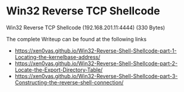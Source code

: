 # Win32 Reverse TCP Shellcode

Win32 Reverse TCP Shellcode (192.168.201.11:4444) (330 Bytes)

The complete Writeup can be found at the following links 

- https://xen0vas.github.io/Win32-Reverse-Shell-Shellcode-part-1-Locating-the-kernelbase-address/
- https://xen0vas.github.io/Win32-Reverse-Shell-Shellcode-part-2-Locate-the-Export-Directory-Table/
- https://xen0vas.github.io/Win32-Reverse-Shell-Shellcode-part-3-Constructing-the-reverse-shell-connection/
